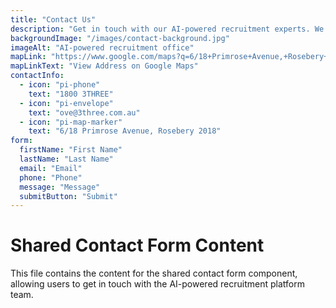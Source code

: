 ```yaml
---
title: "Contact Us"
description: "Get in touch with our AI-powered recruitment experts. We're here to revolutionize your hiring process and help you find the perfect candidates for your organization."
backgroundImage: "/images/contact-background.jpg"
imageAlt: "AI-powered recruitment office"
mapLink: "https://www.google.com/maps?q=6/18+Primrose+Avenue,+Rosebery+2018"
mapLinkText: "View Address on Google Maps"
contactInfo:
  - icon: "pi-phone"
    text: "1800 3THREE"
  - icon: "pi-envelope"
    text: "ove@3three.com.au"
  - icon: "pi-map-marker"
    text: "6/18 Primrose Avenue, Rosebery 2018"
form:
  firstName: "First Name"
  lastName: "Last Name"
  email: "Email"
  phone: "Phone"
  message: "Message"
  submitButton: "Submit"
---
```


# Shared Contact Form Content

This file contains the content for the shared contact form component, allowing users to get in touch with the AI-powered recruitment platform team.